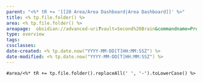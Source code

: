 ```yaml
---
parent: "<%* tR += '[[20 Area/Area Dashboard|Area Dashboard]]' %>"
title: <% tp.file.folder() %>
area: <% tp.file.folder() %>
areapage:  obsidian://advanced-uri?vault=Second%20Brain&commandname=Projects:%20Show%20<%* tR += tp.file.folder().replaceAll(' ', '%20') %>
type: overview
tags:
cssclasses:
date-created: <% tp.date.now("YYYY-MM-DD[T]HH:MM:SSZ") %>
date-modified: <% tp.date.now("YYYY-MM-DD[T]HH:MM:SSZ") %>
---
```


```query
#area/<%* tR += tp.file.folder().replaceAll(' ', '-').toLowerCase() %>
```